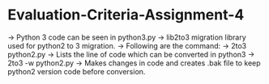 # Evaluation-Criteria-Assignment-4
-> Python 3 code can be seen in python3.py
-> lib2to3 migration library used for python2 to 3 migration.
-> Following are the command:
    -> 2to3 python2.py
        -> Lists the line of code which can be converted in python3
    -> 2to3 -w python2.py 
        -> Makes changes in code and creates .bak file to keep python2
           version code before conversion.
